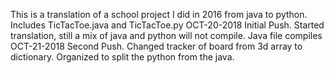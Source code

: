 This is a translation of a school project I did in 2016 from java to python.
Includes TicTacToe.java and TicTacToe.py
OCT-20-2018
Initial Push. Started translation, still a mix of java and python will not compile. Java file compiles
OCT-21-2018
Second Push. Changed tracker of board from 3d array to dictionary. Organized to split the 
python from the java. 
